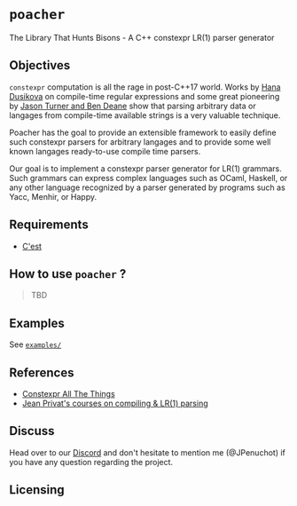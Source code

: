 # `poacher`

The Library That Hunts Bisons - A C++ constexpr LR(1) parser generator

## Objectives

`constexpr` computation is all the rage in post-C++17 world. Works by
[Hana Dusikova](https://github.com/hanickadot) on compile-time regular
expressions and some great pioneering by [Jason Turner and Ben Deane](https://github.com/lefticus/constexpr_all_the_things/tree/master/src/include)
show that parsing arbitrary data or langages from compile-time available
strings is a very valuable technique.

Poacher has the goal to provide an extensible framework to easily define such
constexpr parsers for arbitrary langages and to provide some well known
langages ready-to-use compile time parsers.

Our goal is to implement a constexpr parser generator for LR(1) grammars. Such
grammars can express complex languages such as OCaml, Haskell, or any other
language recognized by a parser generated by programs such as Yacc, Menhir, or
Happy.

## Requirements

- [C'est](https://github.com/pkeir/cest)

## How to use `poacher` ?

>TBD

## Examples

See [`examples/`](examples/readme.md)

## References

- [Constexpr All The Things](
https://github.com/lefticus/constexpr_all_the_things)
- [Jean Privat's courses on compiling & LR(1) parsing](
https://info.uqam.ca/~privat/INF5000/)

## Discuss

Head over to our [Discord](https://discord.gg/mtn8dmB5qP) and don't hesitate
to mention me (@JPenuchot) if you have any question regarding the project.

## Licensing
